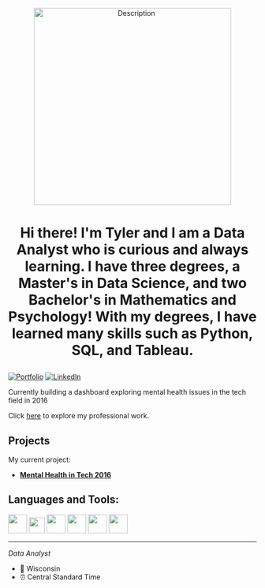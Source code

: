 <p align="center">
<img src="https://camo.githubusercontent.com/5352b6b2b973a416adb9f788796e6e861e6ff286d2d83780df8ef7d90d4ca349/68747470733a2f2f6d656469612e67697068792e636f6d2f6d656469612f53576f536b4e36447854737a71494b4571762f67697068792e676966" alt="Description" width="400"> </p>


# <p align="center">Hi there! I'm Tyler and I am a Data Analyst who is curious and always learning. I have three degrees, a Master's in Data Science, and two Bachelor's in Mathematics and Psychology! With my degrees, I have learned many skills such as Python, SQL, and Tableau.</p>


[![Portfolio](https://img.shields.io/badge/Portfolio-%23000000.svg?style=for-the-badge&logo=firefox&logoColor=#FF7139)](https://loesttyler.wixsite.com/tylerloest-portfolio/) [![LinkedIn](https://img.shields.io/badge/linkedin-%230077B5.svg?style=for-the-badge&logo=linkedin&logoColor=white)](https://www.linkedin.com/in/tyler-loest/) 


Currently building a dashboard exploring mental health issues in the tech field in 2016

Click [here](https://loesttyler.wixsite.com/tylerloest-portfolio/) to explore my professional work. <!-- Replace with your actual portfolio link -->


## Projects
My current project:
- **[Mental Health in Tech 2016](https://github.com/TCL91/Dataship-Project)**

<!-- Other projects: -->




## Languages and Tools:

<img src="https://cdn.jsdelivr.net/gh/devicons/devicon@latest/icons/python/python-original-wordmark.svg" width="38" height="38" /> <img 
src="https://cdn.jsdelivr.net/gh/devicons/devicon@latest/icons/pandas/pandas-original-wordmark.svg" width="32" height="32" /> <img
src="https://cdn.jsdelivr.net/gh/devicons/devicon@latest/icons/numpy/numpy-original-wordmark.svg" width="38" height="38" /> <img src="https://cdn.jsdelivr.net/gh/devicons/devicon@latest/icons/scikitlearn/scikitlearn-original.svg" width="38" height="38" /> <img src="https://cdn.jsdelivr.net/gh/devicons/devicon@latest/icons/postgresql/postgresql-original-wordmark.svg" width="38" height="38" /> <img src="https://cdn.jsdelivr.net/gh/devicons/devicon@latest/icons/rstudio/rstudio-original.svg" width="38" height="38" />


<!-- Add more tools and technologies as needed -->


<!-- Optional: Add any additional stats or information you'd like to highlight -->


---


*Data Analyst*


- 📍 Wisconsin
- ⏰ Central Standard Time
